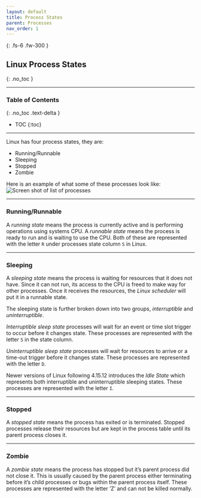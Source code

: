 ```yaml
---
layout: default
title: Process States
parent: Processes
nav_order: 1
---
```


{: .fs-6 .fw-300 }

## Linux Process States
{: .no_toc }

---

### Table of Contents
{: .no_toc .text-delta }
* TOC
{:toc}

---

Linux has four process states, they are:
* Running/Runnable
* Sleeping
* Stopped
* Zombie

Here is an example of what some of these processes look like:
![Screen shot of list of processes](https://github.com/dl90/linux-basics/blob/gh-pages/docs/images/processes/top_1.png?raw=true "Top command output")

---

### Running/Runnable

A _running state_ means the process is currently active and is performing operations using systems CPU. A _runnable state_ means the process is ready to run and is waiting to use the CPU. Both of these are represented with the letter `R` under processes state column `S` in Linux.

---

### Sleeping

A _sleeping state_ means the process is waiting for resources that it does not have. Since it can not run, its access to the CPU is freed to make way for other processes. Once it receives the resources, the _Linux scheduler_ will put it in a runnable state.

The sleeping state is further broken down into two groups, _interruptible_ and _uninterruptible_.

_Interruptible sleep state_ processes will wait for an event or time slot trigger to occur before it changes state. These processes are represented with the letter `S` in the state column.

_Uninterruptible sleep state_ processes will wait for resources to arrive or a time-out trigger before it changes state. These processes are represented with the letter `D`.

Newer versions of Linux following 4.15.12 introduces the _Idle State_ which represents both interruptible and uninterruptible sleeping states. These processes are represented with the letter `I`.

---

### Stopped

A _stopped state_ means the process has exited or is terminated. Stopped processes release their resources but are kept in the process table until its parent process closes it.

---

### Zombie

A _zombie state_ means the process has stopped but it’s parent process did not close it. This is usually caused by the parent process either terminating before it’s child processes or bugs within the parent process itself. These processes are represented with the letter ‘Z’ and can not be killed normally.
